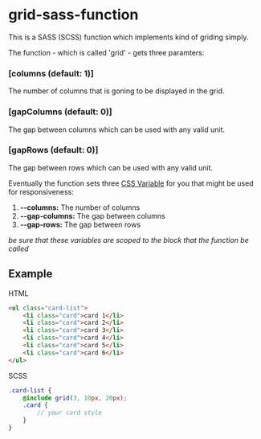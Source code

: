 # grid-sass-function
This is a SASS (SCSS) function which implements kind of griding simply.

The function - which is called 'grid' - gets three paramters:
### [columns (default: 1)]
The number of columns that is goning to be displayed in the grid.
### [gapColumns (default: 0)]
The gap between columns which can be used with any valid unit.
### [gapRows (default: 0)]
The gap between rows which can be used with any valid unit.

Eventually the function sets three [CSS Variable](https://developer.mozilla.org/en-US/docs/Web/CSS/Using_CSS_custom_properties) for you that might be used for responsiveness:
1. **--columns:**      The number of columns
2. **--gap-columns:**  The gap between columns
3. **--gap-rows:**     The gap between rows

*be sure that these variables are scoped to the block that the function be called*

## Example
HTML
```HTML
<ul class="card-list">
    <li class="card">card 1</li>
    <li class="card">card 2</li>
    <li class="card">card 3</li>
    <li class="card">card 4</li>
    <li class="card">card 5</li>
    <li class="card">card 6</li>
</ul>
```
SCSS
```SCSS
.card-list {
    @include grid(3, 10px, 20px);
    .card {
        // your card style
    }
}
```